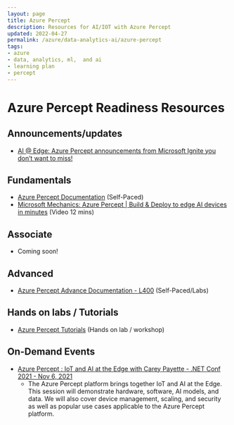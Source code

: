 ```yaml
---
layout: page
title: Azure Percept
description: Resources for AI/IOT with Azure Percept
updated: 2022-04-27
permalink: /azure/data-analytics-ai/azure-percept
tags: 
- azure
- data, analytics, ml,  and ai
- learning plan
- percept
---
```


# Azure Percept Readiness Resources

## Announcements/updates
* [AI @ Edge: Azure Percept announcements from Microsoft Ignite you don’t want to miss!](https://techcommunity.microsoft.com/t5/internet-of-things-blog/ai-edge-azure-percept-announcements-from-microsoft-ignite-you/ba-p/2967567)

## Fundamentals
* [Azure Percept Documentation](https://docs.microsoft.com/en-gb/azure/azure-percept/) (Self-Paced)
* [Microsoft Mechanics: Azure Percept | Build & Deploy to edge AI devices in minutes](https://youtu.be/zSBNsEqU5NA) (Video 12 mins)

## Associate
* Coming soon!

## Advanced
* [Azure Percept Advance Documentation - L400](https://github.com/microsoft/azure-percept-advanced-development) (Self-Paced/Labs)

## Hands on labs / Tutorials
* [Azure Percept Tutorials](https://github.com/microsoft/azure-percept-advanced-development/tree/main/tutorials) (Hands on lab / workshop)

## On-Demand Events
* [Azure Percept : IoT and AI at the Edge with Carey Payette - .NET Conf 2021 - Nov 6, 2021](https://docs.microsoft.com/en-us/events/dotnetconf-2021/azure-percept--iot-and-ai-at-the-edge)
  * The Azure Percept platform brings together IoT and AI at the Edge. This session will demonstrate hardware, software, AI models, and data. We will also cover device management, scaling, and security as well as popular use cases applicable to the Azure Percept platform.
